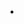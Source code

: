 ---
title: .
shortDescription: Various roblox roleplay servers
heroImage: /alya.webp
startDate: Oct 23 2021
endDate: Aug 09 2022
flag: 3k - 10k Members
company: Roblox Discord Servers
position: Moderator
---